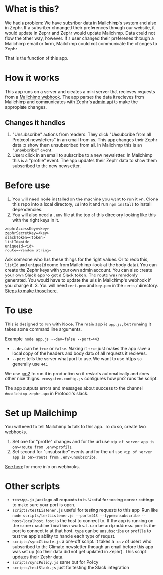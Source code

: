 # What is this?
We had a problem: We have subsriber data in Mailchimp's system and also in Zephr. If a subsriber chnanged their preferences through our website, it would update in Zephr and Zephr would update Mailchimp. Data could not flow the other way, however. If a user changed their preferenes through a Mailchimp email or form, Mailchimp could not communicate the changes to Zephr.

That is the function of this app.

# How it works
This app runs on a server and creates a mini server that recieves requests from a [Mailchimp webhook](https://mailchimp.com/developer/marketing/guides/sync-audience-data-webhooks/). The app parses the data it recieves from Mailchimp and communicates with Zephr's [admin api](https://support.zephr.com/admin-api) to make the appropiate changes.

## Changes it handles
1. "Unsubscribe" actions from readers. They click "Unsubcribe from all Protocol newsletters" in an email from us. This app changes their Zephr data to show them unsubscribed from all. In Mailchimp this is an "unsubcribe" event.
2. Users click in an email to subscribe to a new newsletter. In Mailchimp this is a "profile" event. The app updates their Zephr data to show them subscribed to the new newsletter.


# Before use
1. You will need node installed on the machine you want to run it on. Clone this repo into a local directory, `cd` into it and run `npm install` to install dependencies.
2. You will also need a `.env` file at the top of this directory looking like this with the right keys in it. 

```
zephrAccessKey=<key>
zephrSecretKey=<key>
slackToken=<token>
listId=<id>
uniqueId=<id>
route=<random string>
```

Ask someone who has these things for the right values. Or to redo this, `listId` and `uniqueId` come from Mailchimp (look at the body data). You can create the Zephr keys with your own admin account. You can also create your own Slack app to get a Slack token. The route was ramdonly generated. You would have to update the urls in Mailchimp's webhook if you change it.
3. You will need `cert.pem` and `key.pem` in the `certs/` directory. [Steps to make those here](https://nodejs.org/en/knowledge/HTTP/servers/how-to-create-a-HTTPS-server/).

# To use
This is designed to run with [Node](https://nodejs.org/en/). The main app is `app.js`, but running it takes some command line arguments. 

Example: `node app.js --dev=false --port=443`

* `--dev` can be `true` or `false`. Making it `true` just makes the app save a local copy of the headers and body data of all requests it recieves.
* `--port` tells the server what port to use. We want to use https so generally use `443`.

We use [pm2](https://pm2.keymetrics.io/) to run it in production so it restarts automatically and does other nice thigns. `ecosystem.config.js` configures how pm2 runs the script.

The app outputs errors and messages about success to the channel `#mailchimp-zephr-app` in Protocol's slack.

# Set up Mailchimp
You will need to tell Mailchimp to talk to this app. To do so, create two webhooks. 
1. Set one for "profile" changes and for the url use `<ip of server app is on><route from .env>profile`.
2. Set second for "unsubsribe" events and for the url use `<ip of server app is on><route from .env>unsubscribe`.

[See here](https://mailchimp.com/developer/marketing/guides/sync-audience-data-webhooks/) for more info on webhooks. 

# Other scripts
* `testApp.js` just logs all requests to it. Useful for testing server settings to make sure your port is open.
* `scripts/testListener.js` useful for testing requests to this app. Run like `node scripts/testListener.js --port=443 --type=unsubscribe --host=localhost`. `host` is the host to connect to. If the app is running on the same machine `localhost` works. it can be an ip address. `port` is the port to connect to at that host. `type` can be `unsubscribe` or `profile` to test the app's ability to handle each type of requst.
* `scripts/syncClimate.js` a one-off script. It takes a `.csv` of users who subscribed to the Climate newsletter through an email before this app was set up (so their data did not get updated in Zephr). This script updates their Zephr data.
* `scripts/syncPolicy.js` same but for Policy
* `scripts/testSlack.js` just for testing the Slack integration
